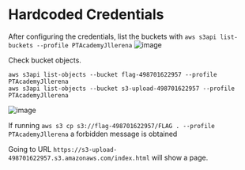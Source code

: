 # Hardcoded Credentials

After configuring the credentials, list the buckets with `aws s3api list-buckets --profile PTAcademyJllerena`
![image](https://user-images.githubusercontent.com/46797181/227101921-46f32b1e-f0cf-45bc-b801-761dd36ad140.png)

Check bucket objects.

```
aws s3api list-objects --bucket flag-498701622957 --profile PTAcademyJllerena
aws s3api list-objects --bucket s3-upload-498701622957 --profile PTAcademyJllerena
```
![image](https://user-images.githubusercontent.com/46797181/227102640-a358e3c7-fb59-4cad-a54f-7f32c569b0ee.png)

If running `aws s3 cp s3://flag-498701622957/FLAG . --profile PTAcademyJllerena` a forbidden message is obtained

Going to URL `https://s3-upload-498701622957.s3.amazonaws.com/index.html` will show a page. 
